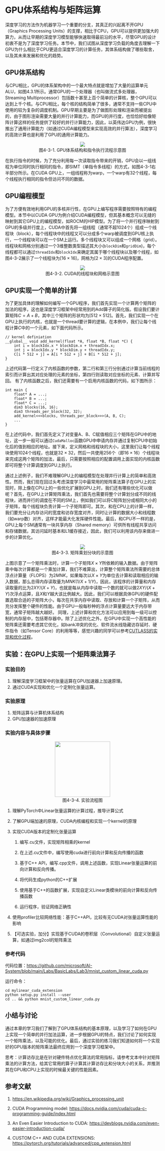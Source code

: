 # GPU体系结构与矩阵运算
深度学习的方法作为机器学习一个重要的分支，其真正的兴起离不开GPU（Graphics Processing Units）的支撑，相比于CPU，GPU可以提供更加强大的算力，从而让早期的深度学习模型能够快速取得最前沿的水平，尽管GPU的设计初衷不是为了深度学习任务。本节中，我们试图从深度学习负载的角度去理解一下GPU为什么相比于CPU更适合深度学习的计算任务，其体系结构做了哪些取舍，以及其未来发展和优化的趋势。

## GPU体系结构
与CPU相比，GPU的体系架构中的一个最大特点就是增加了大量的运算单元ALU，如图4.3.1所示。通常GPU的一个处理器（也叫做流式多处理器，Streaming Multiprocessor）包括数十甚至上百个简单的计算核，整个GPU可以达到上千个核。与CPU相比，每个核的结构简单了很多，通常不支持一些CPU中使用的较为复杂的调度机制。GPU早期主要是为了做图形处理和渲染而被提出的，由于图形渲染需要大量的并行计算能力，而GPU的并行度，也恰恰好给像矩阵计算这样的任务提供了较好的并行计算能力，因此，以英伟达GPU为例，很快推出了通用计算能力（如通过CUDA编程模型来实现高效的并行算法），深度学习的高效计算也是利用了GPU的通用计算能力。

<center> <img src="./img/4-3-1-gpu.png" /></center>
<center>图4-3-1. GPU体系结构和指令执行流程示意图</center>

在执行指令的时候，为了充分利用每一次读取指令带来的开销，GPU会以一组线程为单位同时执行相同的指令，即SIMT（单指令多线程）的方式，如图4-3-1右半部分所示。在CUDA GPU上，一组线程称为warp，一个warp有32个线程，每个线程执行相同的指令但访问不同的数据。

## GPU编程模型

为了方便有效地利用GPU的多核并行性，在GPU上编写程序需要按照特有的编程模型。本节中以CUDA GPU为例介绍CUDA编程模型，但其基本概念可以无缝的映射到其它GPU上的编程模型，如ROCM的HIP模型。为了将一个并行程序映射到GPU的多级并行度上，CUDA中首先将一组线程（通常不超1024个）组成一个线程块（block），每个线程块中的线程又可以分成多个warp被调度到GPU核上执行，一个线程块可以在一个SM上运行。多个线程块又可以组成一个网格（grid）。线程块和网格分别通过一个3维整数类型描述其大小(`blockDim`和`gridDim`)，每个线程都可以通过`threadIdx`和`blockIdx`来确定其属于哪个线程块以及哪个线程，如图4-3-2展示了一个线程块为$[16\times 16]$，网格为$[2\times 3]$的CUDA程序配置。

<center> <img src="./img/4-3-2-gpu.png"  /></center>
<center>图4-3-2. CUDA的线程块和网格示意图</center>


## GPU实现一个简单的计算

为了更加具体的理解如何编写一个GPU程序，我们首先实现一个计算两个矩阵的加法的程序，这也是深度学习框架中经常用到的Add算子的简化版。假设我们要计算矩阵$C=A+B$，其中三个矩阵的形状均为$[512 \times 512]$。首先，我们实现一个在GPU上执行的内核，也就是一个thread要计算的逻辑，在本例中，我们让每个线程计算$C$中的一个元素，如下面代码所示。
```
// kernel definiation
__global__ void add_kernel(float *A, float *B, float *C) {
    int i = blockIdx.x * blockDim.x + threadIdx.x;
    int j = blockIdx.y * blockDim.y + threadIdx.y;
    C[i * 512 + j] = A[i * 512 + j] + B[i * 512 + j];
}
```
上述代码第一行定义了内核函数的参数，第二行和第三行分别通过计算当前线程的索引而计算出其对应处理的元素的坐标，第四行则读取对应坐标的元素、计算并写回。
有了内核函数之后，我们还需要有一个启用内核函数的代码，如下图所示：
```
int main {
    float* A = ...;
    float* B = ...;
    float* C = ...;
    dim3 blocks(16, 16);
    dim3 threads_per_block(32, 32);
    add_kernel<<<blocks, threads_per_block>>>(A, B, C);
    ...
}
```

在上述代码中，我们首先定义了对变量A、B、C赋值相应三个矩阵在GPU中的地址，这一步一般可以通过`CudaMalloc`函数GPU中申请内存并通过复制CPU中初始化后的值到相应的地址。接下来，定义网格和线程块的大小，这里我们让每个线程块使用1024个线程，也就是$32\times 32$，然后一共使用256个（即$16\times 16$）个线程块来完成这两个矩阵的加法，最后，只需要按照相应的配置调用上面实现的内核函数即可将整个计算调度到GPU上执行。

通过上述例子，我们不难理解GPU上的编程模型在处理并行计算上的简单和高效性。然而，我们现在回过头考虑深度学习中最常用的矩阵乘法算子在GPU上的实现时，除上像在CPU上的一些优化扩展到GPU上时，我们还有哪些优化可以做呢？首先，在GPU上计算矩阵乘法，我们首先也需要将整个计算划分成不同的线程块，进而并行的调度在不同的SM上，例如我们可以将C矩阵划分成相同大小的子矩阵，每个线程块负责计算一个子矩阵即可。其次，和在CPU上的计算一样，我们要充分让内存访问的宽度和访存宽度对齐，同时让计算的数据大小和线程数（如warp数）对齐，这样才能最大化发挥硬件性能。最后，和CPU不一样的是，GPU上每个SM通常有一块共享内存（Shared memory）可供所有线程共享访问和存储数据，其访问延时基本和L1缓存接近，因此，我们可以利用该内存来做进一步的计算优化。

<center> <img src="./img/4-3-3-gpu.png"  /></center>
<center>图4-3-3. 矩阵乘划分块的示意图</center>

上图示意了一个矩阵乘法时，计算一个子矩阵$X\times Y$所依赖的输入数据。由于矩阵乘中每次计算都是一个乘加计算，我们不难算出，计算整个矩阵乘法所需要的总体浮点计算量（FLOPS）为$2MNK$，如果每次以$X\times Y$为单位去计算和读取相应的输入数据，那么总得内存读取量为$MNK(1/X+1/Y)$，因此，该程序的计算量和内存读取量的比为$2XY/(X+Y)$，也就是每从内存中读取一个数的就可以做$2XY/(X+Y)$次浮点运算，且$X$和$Y$越大该比例越大。因此，我们可以根据具体GPU的硬件配置选取合适的子矩阵大小，每次在共享内存中读取、存放和计算一个子矩阵，从而充分发挥整个硬件的性能。由于GPU一般每秒种的浮点计算量要远大于内存带宽，通常子矩阵越大越好。
同理，上述计算和优化方法可以应用到每一级可以控制的内存层中，包括寄存器中。除了上述优化之外，在GPU中实现一个高性能的矩阵乘还需要考虑其它优化，如bank冲突的优化、软件流水线隐藏访存延时、硬件指令（如Tensor Core）的利用等等，感觉兴趣的同学可以参考[CUTLASS的实现和优化过程](https://developer.nvidia.com/blog/cutlass-linear-algebra-cuda/)。

## 实验：在GPU上实现一个矩阵乘法算子

### 实验目的

1.	理解深度学习框架中的张量运算在GPU加速器上加速原理。
2.	通过CUDA实现和优化一个定制化张量运算。

### 实验原理

1.	矩阵运算与计算机体系结构
2.	GPU加速器的加速原理

### 实验内容与具体步骤

<center> <img src="./img/4-3-4-flow.png" width="180" height="" /></center>
<center>图4-3-4. 实验流程图</center>

1.	理解PyTorch中Linear张量运算的计算过程，推导计算公式

2.	了解GPU端加速的原理，CUDA内核编程和实现一个kernel的原理

3.	实现CUDA版本的定制化张量运算

    1. 编写.cu文件，实现矩阵相乘的kernel
   
    2. 在上述.cu文件中，编写使用cuda进行前向计算和反向传播的函数
   
    3. 基于C++ API，编写.cpp文件，调用上述函数，实现Linear张量运算的前向计算和反向传播。

    4. 将代码生成python的C++扩展

    5. 使用基于C++的函数扩展，实现自定义Linear类模块的前向计算和反向传播函数

    6. 运行程序，验证网络正确性

4.	使用profiler比较网络性能：基于C++API，比较有无CUDA对张量运算性能的影响

5.	【可选实验，加分】实现基于CUDA的卷积层（Convolutional）自定义张量运算，如通过img2col的矩阵乘法


### 参考代码

代码位置：https://github.com/microsoft/AI-System/blob/main/Labs/BasicLabs/Lab3/mnist_custom_linear_cuda.py

运行命令：
```
cd mylinear_cuda_extension
python setup.py install --user
cd .. && python mnist_custom_linear_cuda.py
```
## 小结与讨论
通过本章的学习我们了解到了GPU体系结构的基本原理，以及学习了如何在GPU上实现一个简单的并行加法运算，进一步根据GPU的特点，我们讨论了如何实现一个矩阵乘法，以及可能的优化。最后，通过实验的练习我们知道如何将一个实现好的GPU版本的矩阵乘法最终应用到一个深度学习框架中。

思考：计算访存比是在针对硬件特点优化算法的常用指标，请参考文本中针对矩阵乘法的计算方法，给其它常用的算子计算其计算访存比和分块大小的关系，并推测其在GPU和CPU上实现的时候最关键的性能因素。

## 参考文献

1. https://en.wikipedia.org/wiki/Graphics_processing_unit

2. CUDA Programming model: https://docs.nvidia.com/cuda/cuda-c-programming-guide/index.html 

3. An Even Easier Introduction to CUDA: https://devblogs.nvidia.com/even-easier-introduction-cuda/ 

4. CUSTOM C++ AND CUDA EXTENSIONS: https://pytorch.org/tutorials/advanced/cpp_extension.html
